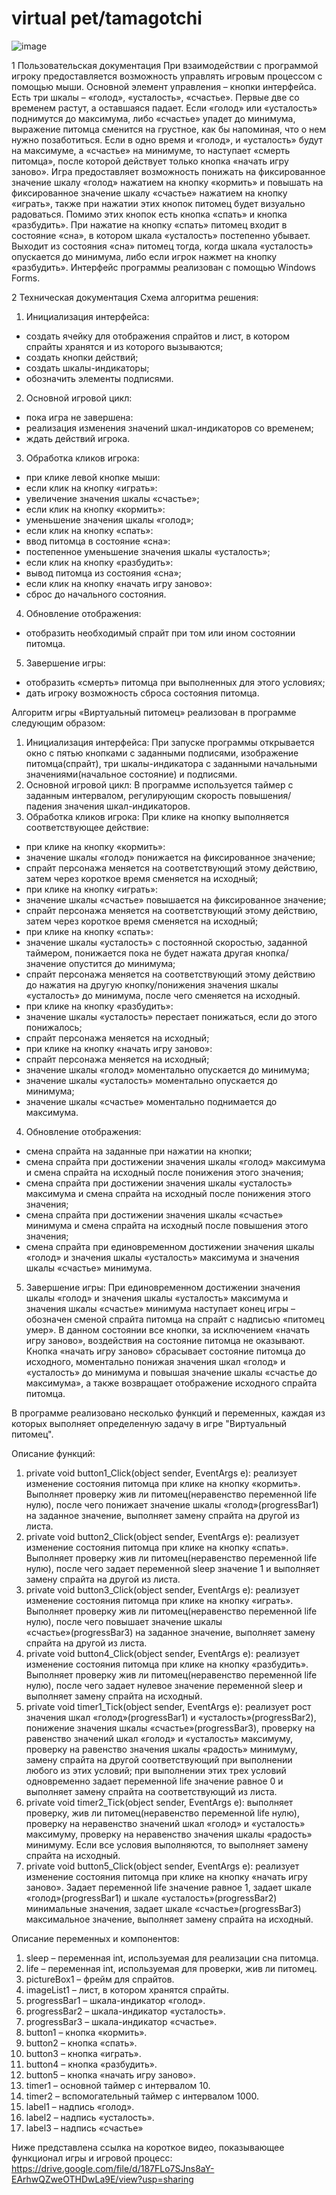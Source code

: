 # virtual pet/tamagotchi

![image](https://github.com/catexplodes/kursach/assets/153719096/299f4764-6a19-4266-bc11-f24beeaf1fc5)

1 Пользовательская документация
При взаимодействии с программой игроку предоставляется возможность управлять игровым процессом с помощью мыши. Основной элемент управления – кнопки интерфейса.
Есть три шкалы – «голод», «усталость», «счастье». Первые две со временем растут, а оставшаяся падает. Если «голод» или «усталость» поднимутся до максимума, либо «счастье» упадет до минимума, выражение питомца сменится на грустное, как бы напоминая, что о нем нужно позаботиться. Если в одно время и «голод», и «усталость» будут на максимуме, а «счастье» на минимуме, то наступает «смерть питомца», после которой действует только кнопка «начать игру заново». 
Игра предоставляет возможность понижать на фиксированное значение шкалу «голод» нажатием на кнопку «кормить» и повышать на фиксированное значение шкалу «счастье» нажатием на кнопку «играть», также при нажатии этих кнопок питомец будет визуально радоваться. Помимо этих кнопок есть кнопка «спать» и кнопка «разбудить». При нажатие на кнопку «спать» питомец входит в состояние «сна», в котором шкала «усталость» постепенно убывает. Выходит из состояния «сна» питомец тогда, когда шкала «усталость» опускается до минимума, либо если игрок нажмет на кнопку «разбудить».
Интерфейс программы реализован с помощью Windows Forms.

2 Техническая документация 
Схема алгоритма решения:

1. Инициализация интерфейса:
-	создать ячейку для отображения спрайтов и лист, в котором спрайты хранятся и из которого вызываются;
-	создать кнопки действий;
-	создать шкалы-индикаторы;
-	обозначить элементы подписями.
2. Основной игровой цикл:
-	пока игра не завершена:
-	реализация изменения значений шкал-индикаторов со временем;
-	ждать действий игрока.


3. Обработка кликов игрока:
-	при клике левой кнопке мыши:
-	если клик на кнопку «играть»:
-	увеличение значения шкалы «счастье»;
-	если клик на кнопку «кормить»:
-	уменьшение значения шкалы «голод»;
-	если клик на кнопку «спать»:
-	ввод питомца в состояние «сна»:
-	постепенное уменьшение  значения шкалы «усталость»;
-	если клик на кнопку «разбудить»:
-	вывод питомца из состояния «сна»;
-	если клик на кнопку «начать игру заново»:
-	сброс до начального состояния.
4. Обновление отображения:
-	отобразить необходимый спрайт при том или ином состоянии питомца.
5. Завершение игры:
-	отобразить «смерть» питомца при выполненных для этого условиях;
-	дать игроку возможность сброса состояния питомца.

Алгоритм игры «Виртуальный питомец» реализован в программе следующим образом: 

1. Инициализация интерфейса:
При запуске программы открывается окно с пятью кнопками с заданными подписями, изображение питомца(спрайт), три шкалы-индикатора с заданными начальными значениями(начальное состояние) и подписями. 
2. Основной игровой цикл:
В программе используется таймер с заданным интервалом, регулирующим скорость повышения/падения значения шкал-индикаторов.
3. Обработка кликов игрока:
При клике на кнопку выполняется соответствующее действие:
-	при клике на кнопку «кормить»:
-	значение шкалы «голод» понижается на фиксированное значение;
-	спрайт персонажа меняется на соответствующий этому действию, затем через короткое время сменяется на исходный;
-	при клике на кнопку «играть»:
-	значение шкалы «счастье» повышается на фиксированное значение;
-	спрайт персонажа меняется на соответствующий этому действию, затем через короткое время сменяется на исходный;
-	при клике на кнопку «спать»:
-	значение шкалы «усталость» с постоянной скоростью, заданной таймером, понижается пока не будет нажата другая кнопка/значение опустится до минимума;
-	спрайт персонажа меняется на соответствующий этому действию до нажатия на другую кнопку/понижения значения шкалы «усталость» до минимума, после чего сменяется на исходный.
-	при клике на кнопку «разбудить»:
-	значение шкалы «усталость» перестает понижаться, если до этого понижалось;
-	спрайт персонажа меняется на исходный;
-	при клике на кнопку «начать игру заново»:
-	спрайт персонажа меняется на исходный;
-	значение шкалы «голод» моментально опускается до минимума;
-	значение шкалы «усталость» моментально опускается до минимума;
-	значение шкалы «счастье» моментально поднимается до максимума.
4. Обновление отображения:
-	смена спрайта на заданные при нажатии на кнопки;
-	смена спрайта при достижении значения шкалы «голод» максимума и смена спрайта на исходный после понижения этого значения;
-	смена спрайта при достижении значения шкалы «усталость» максимума и смена спрайта на исходный после понижения этого значения;
-	смена спрайта при достижении значения шкалы «счастье» минимума и смена спрайта на исходный после повышения этого значения;
-	смена спрайта при единовременном достижении значения шкалы «голод» и значения шкалы «усталость» максимума и значения шкалы «счастье» минимума.

5. Завершение игры: 
При единовременном достижении значения шкалы «голод» и значения шкалы «усталость» максимума и значения шкалы «счастье» минимума наступает конец игры – обозначен сменой спрайта питомца на спрайт  с надписью «питомец умер». В данном состоянии все кнопки, за исключением «начать игру заново», воздействия на состояние питомца не оказывают. Кнопка «начать игру заново» сбрасывает состояние питомца до исходного, моментально понижая значения шкал «голод» и «усталость» до минимума и повышая значение шкалы «счастье до максимума», а также возвращает отображение исходного спрайта питомца.

В программе реализовано несколько функций и переменных, каждая из которых выполняет определенную задачу в игре "Виртуальный питомец".

Описание функций:
1.	private void button1_Click(object sender, EventArgs e): реализует изменение состояния питомца при клике на кнопку «кормить». Выполняет проверку жив ли питомец(неравенство переменной life нулю), после чего понижает значение шкалы «голод»(progressBar1) на заданное значение, выполняет замену спрайта на другой из листа.
2.	private void button2_Click(object sender, EventArgs e): реализует изменение состояния питомца при клике на кнопку «спать». Выполняет проверку жив ли питомец(неравенство переменной life нулю), после чего задает переменной sleep значение 1 и выполняет замену спрайта на другой из листа.
3.	private void button3_Click(object sender, EventArgs e): реализует изменение состояния питомца при клике на кнопку «играть». Выполняет проверку жив ли питомец(неравенство переменной life нулю), после чего повышает значение шкалы «счастье»(progressBar3) на заданное значение, выполняет замену спрайта на другой из листа.
4.	private void button4_Click(object sender, EventArgs e): реализует изменение состояния питомца при клике на кнопку «разбудить». Выполняет проверку жив ли питомец(неравенство переменной life нулю), после чего задает нулевое значение переменной sleep и выполняет замену спрайта на исходный.
5.	private void timer1_Tick(object sender, EventArgs e): реализует рост значения шкал «голод»(progressBar1) и «усталость»(progressBar2), понижение значения шкалы «счастье»(progressBar3), проверку на равенство значений шкал «голод» и «усталость» максимуму, проверку на равенство значения шкалы «радость» минимуму, замену спрайта на другой соответствующий при выполнении любого из этих условий; при выполнении этих трех условий одновременно задает переменной life значение равное 0 и выполняет замену спрайта на соответствующий из листа.
6.	private void timer2_Tick(object sender, EventArgs e): выполняет проверку, жив ли питомец(неравенство переменной life нулю), проверку на неравенство значений шкал «голод» и «усталость» максимуму, проверку на неравенство значения шкалы «радость» минимуму. Если все условия выполняются, то выполняет замену спрайта на исходный.
7.	private void button5_Click(object sender, EventArgs e): реализует изменение состояния питомца при клике на кнопку «начать игру заново». Задает переменной life значение равное 1, задает шкале «голод»(progressBar1) и шкале «усталость»(progressBar2) минимальные значения, задает шкале «счастье»(progressBar3) максимальное значение, выполняет замену спрайта на исходный.

Описание переменных и компонентов:
1.	sleep – переменная int, используемая для реализации сна питомца.
2.	life – переменная int, используемая для проверки, жив ли питомец.
3.	pictureBox1 – фрейм для спрайтов.
4.	imageList1 – лист, в котором хранятся спрайты.
5.	progressBar1 – шкала-индикатор «голод».
6.	progressBar2 – шкала-индикатор «усталость».
7.	progressBar3 – шкала-индикатор «счастье».
8.	button1 – кнопка «кормить».
9.	button2 – кнопка «спать».
10.	button3 – кнопка «играть».
11.	button4 – кнопка «разбудить».
12.	button5 – кнопка «начать игру заново».
13.	timer1 – основной таймер с интервалом 10.
14.	timer2 – вспомогательный таймер с интервалом 1000.
15.	label1 – надпись «голод».
16.	label2 – надпись «усталость».
17.	label3 – надпись «счастье»

Ниже представлена ссылка на короткое видео, показывающее функционал игры и игровой процесс:
https://drive.google.com/file/d/187FLo7SJns8aY-EArhwQZweOTHDwLa9E/view?usp=sharing

